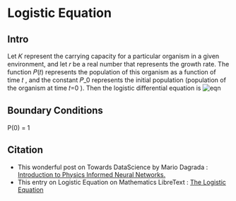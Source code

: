 # Logistic Equation
## Intro
Let  𝐾  represent the carrying capacity for a particular organism in a given environment, and let  𝑟  be a real number that represents the growth rate. The function  𝑃(𝑡)  represents the population of this organism as a function of time  𝑡 , and the constant  𝑃_0  represents the initial population (population of the organism at time  𝑡=0 ). Then the logistic differential equation is
![eqn](https://latex.codecogs.com/svg.image?\huge&space;\bg{white}\frac{dP}{dt}=rP(1-\frac{P}{K}))

## Boundary Conditions
P(0) = 1

## Citation
- This wonderful post on Towards DataScience by Mario Dagrada : [Introduction to Physics Informed Neural Networks.](https://towardsdatascience.com/solving-differential-equations-with-neural-networks-afdcf7b8bcc4)
- This entry on Logistic Equation on Mathematics LibreText : [The Logistic Equation](https://math.libretexts.org/Bookshelves/Calculus/Book%3A_Calculus_(OpenStax)/08%3A_Introduction_to_Differential_Equations/8.4%3A_The_Logistic_Equation)
